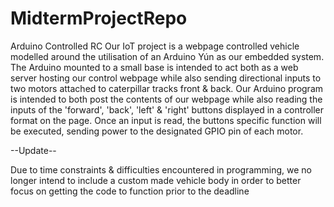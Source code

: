 # MidtermProjectRepo
Arduino Controlled RC
Our IoT project is a webpage controlled vehicle modelled around the utilisation of an Arduino Yún as our embedded system. The Arduino mounted to a small base is intended to act both as a web server hosting our control webpage while also sending directional inputs to two motors attached to caterpillar tracks front &  back.
Our Arduino program is intended to both post the contents of our webpage while also reading the inputs of the 'forward', 'back', 'left' & 'right' buttons displayed in  a controller format on the page. Once an input is read, the buttons specific function will be executed, sending power to the designated GPIO pin of each motor.   

--Update--

Due to time constraints & difficulties encountered in programming, we no longer intend to include a custom made vehicle body in order to better focus on getting the code to function prior to the deadline
